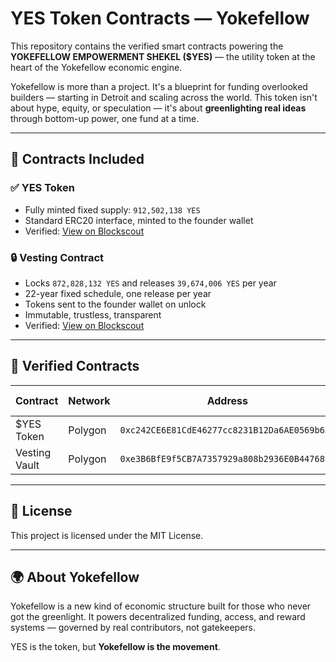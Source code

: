 # YES Token Contracts — Yokefellow

This repository contains the verified smart contracts powering the **YOKEFELLOW EMPOWERMENT SHEKEL ($YES)** — the utility token at the heart of the Yokefellow economic engine.

Yokefellow is more than a project. It's a blueprint for funding overlooked builders — starting in Detroit and scaling across the world. This token isn't about hype, equity, or speculation — it's about **greenlighting real ideas** through bottom-up power, one fund at a time.

---

## 💎 Contracts Included

### ✅ YES Token
- Fully minted fixed supply: `912,502,138 YES`
- Standard ERC20 interface, minted to the founder wallet
- Verified: [View on Blockscout](https://blockscout.com/polygon/mainnet/address/0xc242CE6E81CdE46277cc8231B12Da6AE0569b65E/contracts)

### 🔒 Vesting Contract
- Locks `872,828,132 YES` and releases `39,674,006 YES` per year
- 22-year fixed schedule, one release per year
- Tokens sent to the founder wallet on unlock
- Immutable, trustless, transparent
- Verified: [View on Blockscout](https://blockscout.com/polygon/mainnet/address/0xe3B6BfE9f5CB7A7357929a808b2936E0B447689d/contracts)

---

## 🧾 Verified Contracts

| Contract        | Network | Address                                      | Raw Log                                                               |
|-----------------|---------|----------------------------------------------|--------------------------------------------------------------------------|
| $YES Token      | Polygon | `0xc242CE6E81CdE46277cc8231B12Da6AE0569b65E` | [Raw Log](https://raw.githubusercontent.com/Jhinjuju-Yokefellow/yokefellow-contracts/main/verification/YES_token_blockscout_verified.txt) |
| Vesting Vault   | Polygon | `0xe3B6BfE9f5CB7A7357929a808b2936E0B447689d` | [Raw Log](https://raw.githubusercontent.com/Jhinjuju-Yokefellow/yokefellow-contracts/main/verification/YES_vault_blockscout_verified.txt) |

---

## 📄 License

This project is licensed under the MIT License.

---

## 🌍 About Yokefellow

Yokefellow is a new kind of economic structure built for those who never got the greenlight. It powers decentralized funding, access, and reward systems — governed by real contributors, not gatekeepers.

YES is the token, but **Yokefellow is the movement**.
